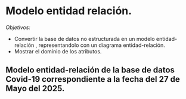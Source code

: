 # Modelo entidad relación. 

_*Objetivos:*_
- Convertir la base de datos no estructurada en un modelo entidad-relación , representandolo con un diagrama entidad-relación.
- Mostrar el dominio de los atributos.

## Modelo entidad-relación de la base de datos Covid-19 correspondiente a la fecha del 27 de Mayo del 2025.           
